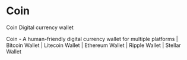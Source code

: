 # Coin
Coin Digital currency wallet

Coin - A human-friendly digital currency wallet for multiple platforms | Bitcoin Wallet | Litecoin Wallet | Ethereum Wallet | Ripple Wallet | Stellar Wallet
